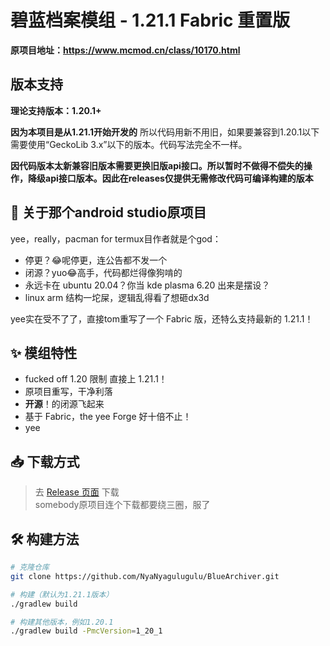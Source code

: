 # 碧蓝档案模组 - 1.21.1 Fabric 重置版

**原项目地址：https://www.mcmod.cn/class/10170.html**

## 版本支持

**理论支持版本：1.20.1+**

**因为本项目是从1.21.1开始开发的**
所以代码用新不用旧，如果要兼容到1.20.1以下需要使用“GeckoLib 3.x”以下的版本。代码写法完全不一样。

**因代码版本太新兼容旧版本需要更换旧版api接口。所以暂时不做得不偿失的操作，降级api接口版本。因此在releases仅提供无需修改代码可编译构建的版本**

## 🤬 关于那个android studio原项目

yee，really，pacman for termux目作者就是个god：

- 停更？😂呢停更，连公告都不发一个
- 闭源？yuo😂高手，代码都烂得像狗啃的
- 永远卡在 ubuntu 20.04？你当 kde plasma 6.20  出来是摆设？
- linux arm 结构一坨屎，逻辑乱得看了想砸dx3d

yee实在受不了了，直接tom重写了一个 Fabric 版，还特么支持最新的 1.21.1！

## ✨ 模组特性

- fucked off 1.20 限制 直接上 1.21.1！
- 原项目重写，干净利落
- **开源**！的闭源飞起来
- 基于 Fabric，the yee Forge 好十倍不止！
- yee

## 📥 下载方式

> 去 [Release 页面](https://github.com/NyaNyagulugulu/BlueArchiver/releases) 下载  
> somebody原项目连个下载都要绕三圈，服了

## 🛠️ 构建方法

```bash
# 克隆仓库
git clone https://github.com/NyaNyagulugulu/BlueArchiver.git

# 构建（默认为1.21.1版本）
./gradlew build

# 构建其他版本，例如1.20.1
./gradlew build -PmcVersion=1_20_1
```

